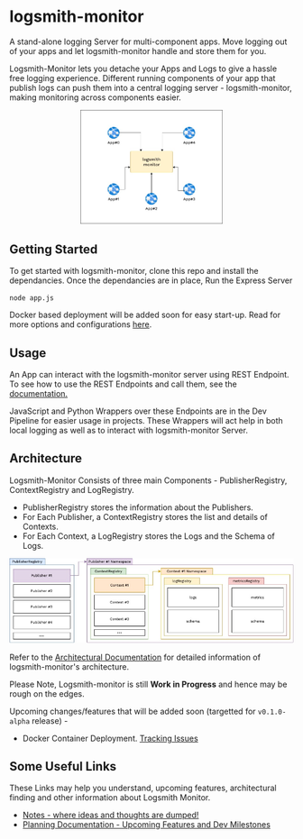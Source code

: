 # logsmith-monitor

A stand-alone logging Server for  multi-component apps. Move logging out of your apps and let logsmith-monitor handle and store them for you.

Logsmith-Monitor lets you detache your Apps and Logs to give a hassle free logging experience. Different running components of your app that publish logs can push them into a central logging server - logsmith-monitor, making monitoring across components easier.

<div align="center">
<img src="./documentation/architecture/diagrams/logsmith-monitor.jpg" style="width: 50%" />
</div>

## Getting Started

To get started with logsmith-monitor, clone this repo and install the dependancies. Once the dependancies are in place, Run the Express Server

```
node app.js
```

Docker based deployment will be added soon for easy start-up. Read for more options and configurations [here](./documentation/README.md).

## Usage

An App can interact with the logsmith-monitor server using REST Endpoint. To see how to use the REST Endpoints and call them, see the [documentation.](./documentation/README.md)

JavaScript and Python Wrappers over these Endpoints are in the Dev Pipeline for easier usage in projects. These Wrappers will act help in both local logging as well as to interact with logsmith-monitor Server.

## Architecture

Logsmith-Monitor Consists of three main Components - PublisherRegistry, ContextRegistry and LogRegistry. 
- PublisherRegistry stores the information about the Publishers.
- For Each Publisher, a ContextRegistry stores the list and details of Contexts.
- For Each Context, a LogRegistry stores the Logs and the Schema of Logs.

![Diagram](./documentation/architecture/diagrams/logsmith-monitor-flow-Page-2.jpg)

Refer to the [Architectural Documentation](./documentation/architecture/README.md) for detailed information of logsmith-monitor's architecture.

Please Note, Logsmith-monitor is still **Work in Progress** and hence may be rough on the edges. 

Upcoming changes/features that will be added soon (targetted for `v0.1.0-alpha` release) -
- Docker Container Deployment. [Tracking Issues](https://github.com/TanmoySG/logsmith-monitor/issues?q=is%3Aissue+is%3Aopen+label%3Adeployment)
<!-- - MetricRegistry. [Tracking Issues](https://github.com/TanmoySG/logsmith-monitor/issues/7) - Targetted for later  -->

## Some Useful Links

These Links may help you understand, upcoming features, architectural finding and other information about Logsmith Monitor.

- [Notes - where ideas and thoughts are dumped!](./documentation/architecture/notes.md)
- [Planning Documentation - Upcoming Features and Dev Milestones](./documentation/architecture/planning.md)